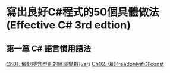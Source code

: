 # 寫出良好C#程式的50個具體做法 (Effective C# 3rd edtion)

## 第一章 C# 語言慣用語法

[Ch01. 偏好隱含型別的區域變數(var)](Ch01/Ch01.md)
[Ch02. 偏好readonly而非const](Ch02/Ch02.md)



